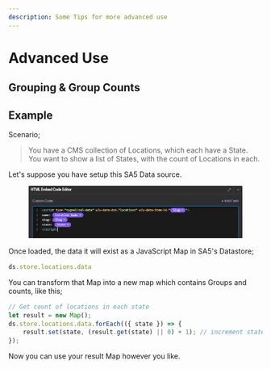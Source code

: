 ```yaml
---
description: Some Tips for more advanced use
---
```


# Advanced Use



## Grouping & Group Counts

## Example

Scenario;

> You have a CMS collection of Locations, which each have a State. You want to show a list of States, with the count of Locations in each.&#x20;

Let's suppose you have setup this SA5 Data source.

<figure><img src="../.gitbook/assets/image (18).png" alt=""><figcaption></figcaption></figure>

Once loaded, the data it will exist as a JavaScript Map in SA5's Datastore;

```javascript
ds.store.locations.data
```

You can transform that Map into a new map which contains Groups and counts, like this;

```javascript
// Get count of locations in each state
let result = new Map();
ds.store.locations.data.forEach(({ state }) => {
    result.set(state, (result.get(state) || 0) + 1); // increment state count
});
```

Now you can use your result Map however you like.&#x20;



